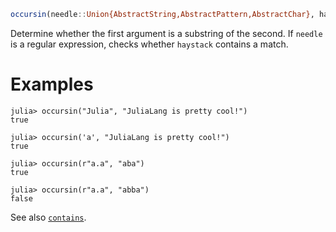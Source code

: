 ```julia
occursin(needle::Union{AbstractString,AbstractPattern,AbstractChar}, haystack::AbstractString)
```

Determine whether the first argument is a substring of the second. If `needle` is a regular expression, checks whether `haystack` contains a match.

# Examples

```jldoctest
julia> occursin("Julia", "JuliaLang is pretty cool!")
true

julia> occursin('a', "JuliaLang is pretty cool!")
true

julia> occursin(r"a.a", "aba")
true

julia> occursin(r"a.a", "abba")
false
```

See also [`contains`](@ref).
